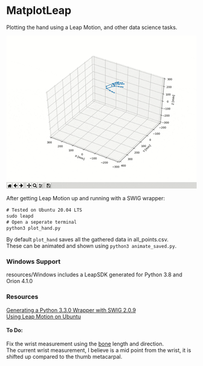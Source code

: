 # MatplotLeap
Plotting the hand using a Leap Motion, and other data science tasks.  

![Plotting the hand in MatplotLib](media/MatPlotLeap.gif?raw=true)

After getting Leap Motion up and running with a SWIG wrapper:

```
# Tested on Ubuntu 20.04 LTS
sudo leapd
# Open a seperate terminal
python3 plot_hand.py
```

By default `plot_hand` saves all the gathered data in all_points.csv.   
These can be animated and shown using `python3 animate_saved.py`.   

### Windows Support
resources/Windows includes a LeapSDK generated for Python 3.8 and Orion 4.1.0  
  
### Resources
[Generating a Python 3.3.0 Wrapper with SWIG 2.0.9](https://support.leapmotion.com/hc/en-us/articles/360004362237-Generating-a-Python-3-3-0-Wrapper-with-SWIG-2-0-9)  
[Using Leap Motion on Ubuntu](https://blog.keithkim.com/2020/07/note-leap-motion-on-ubuntu-2004.html)

#### To Do:
Fix the wrist measurement using the [bone](https://developer-archive.leapmotion.com/documentation/python/api/Leap.Bone.html) length and direction.  
The current wrist measurement, I believe is a mid point from the wrist, it is shifted up compared to the thumb metacarpal.
